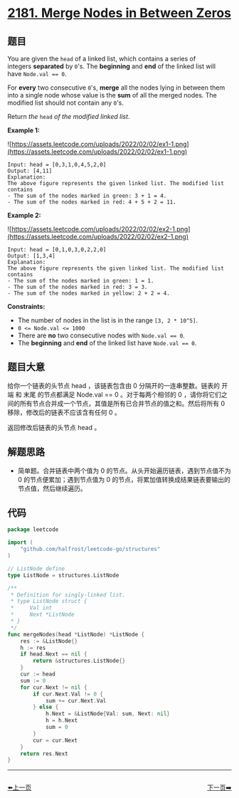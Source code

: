 # [2181. Merge Nodes in Between Zeros](https://leetcode.com/problems/merge-nodes-in-between-zeros/)

## 题目

You are given the `head` of a linked list, which contains a series of integers **separated** by `0`'s. The **beginning** and **end** of the linked list will have `Node.val == 0`.

For **every** two consecutive `0`'s, **merge** all the nodes lying in between them into a single node whose value is the **sum** of all the merged nodes. The modified list should not contain any `0`'s.

Return *the* `head` *of the modified linked list*.

**Example 1:**

![https://assets.leetcode.com/uploads/2022/02/02/ex1-1.png](https://assets.leetcode.com/uploads/2022/02/02/ex1-1.png)

```
Input: head = [0,3,1,0,4,5,2,0]
Output: [4,11]
Explanation:
The above figure represents the given linked list. The modified list contains
- The sum of the nodes marked in green: 3 + 1 = 4.
- The sum of the nodes marked in red: 4 + 5 + 2 = 11.

```

**Example 2:**

![https://assets.leetcode.com/uploads/2022/02/02/ex2-1.png](https://assets.leetcode.com/uploads/2022/02/02/ex2-1.png)

```
Input: head = [0,1,0,3,0,2,2,0]
Output: [1,3,4]
Explanation:
The above figure represents the given linked list. The modified list contains
- The sum of the nodes marked in green: 1 = 1.
- The sum of the nodes marked in red: 3 = 3.
- The sum of the nodes marked in yellow: 2 + 2 = 4.

```

**Constraints:**

- The number of nodes in the list is in the range `[3, 2 * 10^5]`.
- `0 <= Node.val <= 1000`
- There are **no** two consecutive nodes with `Node.val == 0`.
- The **beginning** and **end** of the linked list have `Node.val == 0`.

## 题目大意

给你一个链表的头节点 head ，该链表包含由 0 分隔开的一连串整数。链表的 开端 和 末尾 的节点都满足 Node.val == 0 。对于每两个相邻的 0 ，请你将它们之间的所有节点合并成一个节点，其值是所有已合并节点的值之和。然后将所有 0 移除，修改后的链表不应该含有任何 0 。

返回修改后链表的头节点 head 。

## 解题思路

- 简单题。合并链表中两个值为 0 的节点。从头开始遍历链表，遇到节点值不为 0 的节点便累加；遇到节点值为 0 的节点，将累加值转换成结果链表要输出的节点值，然后继续遍历。

## 代码

```go
package leetcode

import (
	"github.com/halfrost/leetcode-go/structures"
)

// ListNode define
type ListNode = structures.ListNode

/**
 * Definition for singly-linked list.
 * type ListNode struct {
 *     Val int
 *     Next *ListNode
 * }
 */
func mergeNodes(head *ListNode) *ListNode {
	res := &ListNode{}
	h := res
	if head.Next == nil {
		return &structures.ListNode{}
	}
	cur := head
	sum := 0
	for cur.Next != nil {
		if cur.Next.Val != 0 {
			sum += cur.Next.Val
		} else {
			h.Next = &ListNode{Val: sum, Next: nil}
			h = h.Next
			sum = 0
		}
		cur = cur.Next
	}
	return res.Next
}
```


----------------------------------------------
<div style="display: flex;justify-content: space-between;align-items: center;">
<p><a href="https://books.halfrost.com/leetcode/ChapterFour/2100~2199/2180.Count-Integers-With-Even-Digit-Sum/">⬅️上一页</a></p>
<p><a href="https://books.halfrost.com/leetcode/ChapterFour/2100~2199/2182.Construct-String-With-Repeat-Limit/">下一页➡️</a></p>
</div>
